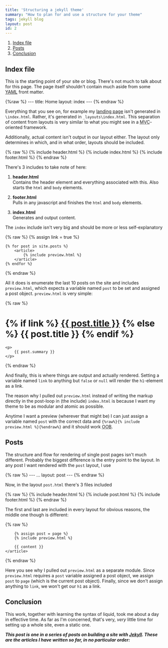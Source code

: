 ```yaml
---
title: 'Structuring a jekyll theme'
summary: "How to plan for and use a structure for your theme"
tags: jekyll blog
layout: post
id: 2
---
```


1. [Index file](#Index-file) 
2. [Posts](#Posts)
3. [Conclusion](#Conclusion)

## Index file

This is the starting point of your site or blog. There's not much to talk about for this page. The page itself shouldn't contain much aside from some [YAML][0] front matter.

{%raw %}
    ---
    title: Home
    layout: index
    ---
{% endraw %}

Everything that you see on, for example my [landing page][1] isn't generated in `\index.html`. Rather, it's generated in `_layouts\index.html`. This separation of content
from layouts is very similar to what you might see in a <abbr title="Model View Controller">MVC</abbr>-oriented framework.

Additionally, actual content isn't output in our layout either. The layout only determines in which, and in what order, layouts should be included.

{% raw %}
    {% include header.html %}
	    {% include index.html %}
    {% include footer.html %}
{% endraw %}

There's 3 includes to take note of here:

1. **header.html**<br />
Contains the header element and everything associated with this. Also starts the `html` and `body` elements.

2. **footer.html**<br />
Pulls in any javascript and finishes the `html` and `body` elements.

3. **index.html** <br />
Generates and output content.

The `index` include isn't very big and should be more or less self-explanatory

{% raw %}
    {% assign link = true %}

    {% for post in site.posts %}
        <article>
            {% include preview.html %}
        </article>
    {% endfor %}
{% endraw %}

All it does is enumerate the last 10 posts on the site and includes `preview.html`, which expects a variable named `post` to be set and assigned a post object.
`preview.html` is very simple:

{% raw %}
    <h1>
        {% if link %}
            <a href="{{ post.url }}" title="{{ post.title }}">{{ post.title }}</a>
        {% else %}
            {{ post.title }}
        {% endif %}
    </h1>
	
    <p>
        {{ post.summary }}
    </p>
{% endraw %}

And finally, this is where things are output and actually rendered. Setting a variable named `link` to anything but `false` or `null` will render the `h1`-element as a link. 

The reason why I pulled out `preview.html` instead of writing the markup directly in the post-loop in (the include) `index.html` is because I want my theme to be as modular and 
atomic as possible.

Anytime I want a preview (wherever that might be) I can just assign a variable named `post` with the correct data and `{%raw%}{% include preview.html %}{%endraw%}` and it should work <abbr title="Out Of the Box">OOB</abbr>.

## Posts

The structure and flow for rendering of single post pages isn't much different.
Probably the biggest difference is the entry point to the layout. In any post I want rendered with the `post` layout, I use

{% raw %}
    ---
    ...
    layout: post
    ---
{% endraw %}

Now, in the layout `post.html` there's 3 files included

{% raw %}
    {% include header.html %}
        {% include post.html %}
    {% include footer.html %}
{% endraw %}

The first and last are included in every layout for obvious reasons, the middle one though is different:

{% raw %}
    <article>
	
        {% assign post = page %}
        {% include preview.html %}
	
        {{ content }}
    </article>
{% endraw %}

Here you see why I pulled out `preview.html` as a separate module. 
Since `preview.html` requires a `post` variable assigned a post object, we assign `post` to `page` (which is the current post object).
Finally, since we don't assign anything to `link`, we won't get our `h1` as a link.

## Conclusion

This work, together with learning the syntax of liquid, took me about a day in effective time. As far as I'm concerned, that's very, *very* little time for setting up a whole site, even a static one.

***This post is one in a series of posts on building a site with [Jekyll][0]. These are the articles I have written so far, in no particular order:***

[0]: http://yaml.org/
[1]: /
[2]: http://jekyllrb.com/
